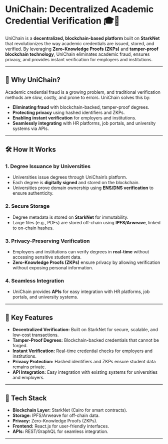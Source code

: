# UniChain: Decentralized Academic Credential Verification 🎓🔗

UniChain is a **decentralized, blockchain-based platform** built on **StarkNet** that revolutionizes the way academic credentials are issued, stored, and verified. By leveraging **Zero-Knowledge Proofs (ZKPs)** and **tamper-proof blockchain technology**, UniChain eliminates academic fraud, ensures privacy, and provides instant verification for employers and institutions.  

---

## 🌟 Why UniChain?  
Academic credential fraud is a growing problem, and traditional verification methods are slow, costly, and prone to errors. UniChain solves this by:  
- **Eliminating fraud** with blockchain-backed, tamper-proof degrees.  
- **Protecting privacy** using hashed identifiers and ZKPs.  
- **Enabling instant verification** for employers and institutions.  
- **Seamlessly integrating** with HR platforms, job portals, and university systems via APIs.  

---

## 🛠️ How It Works  

### 1. Degree Issuance by Universities  
   - Universities issue degrees through UniChain’s platform.  
   - Each degree is **digitally signed** and stored on the blockchain.  
   - Universities prove domain ownership using **ENS/DNS verification** to ensure authenticity.  

### 2. Secure Storage  
   - Degree metadata is stored on **StarkNet** for immutability.  
   - Large files (e.g., PDFs) are stored off-chain using **IPFS/Arweave**, linked to on-chain hashes.  

### 3. Privacy-Preserving Verification  
   - Employers and institutions can verify degrees in **real-time** without accessing sensitive student data.  
   - **Zero-Knowledge Proofs (ZKPs)** ensure privacy by allowing verification without exposing personal information.  

### 4. Seamless Integration  
   - UniChain provides **APIs** for easy integration with HR platforms, job portals, and university systems.  

---

## 🚀 Key Features  
- **Decentralized Verification:** Built on StarkNet for secure, scalable, and low-cost transactions.  
- **Tamper-Proof Degrees:** Blockchain-backed credentials that cannot be forged.  
- **Instant Verification:** Real-time credential checks for employers and institutions.  
- **Privacy Protection:** Hashed identifiers and ZKPs ensure student data remains private.  
- **API Integration:** Easy integration with existing systems for universities and employers.  

---

## 🧩 Tech Stack  
- **Blockchain Layer:** StarkNet (Cairo for smart contracts).  
- **Storage:** IPFS/Arweave for off-chain data.  
- **Privacy:** Zero-Knowledge Proofs (ZKPs).  
- **Frontend:** React.js for user-friendly interfaces.  
- **APIs:** REST/GraphQL for seamless integration.  

---
